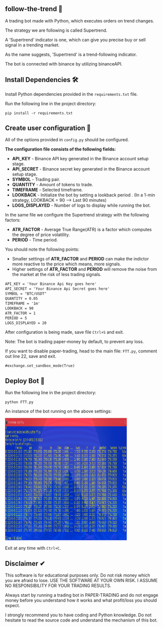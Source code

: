 ## follow-the-trend 🚀

A trading bot made with Python, which executes orders on trend changes.

The strategy we are following is called Supertrend.

A 'Supertrend' indicator is one, which can give you precise buy or sell signal in a trending market.

As the name suggests, 'Supertrend' is a trend-following indicator.

The bot is connected with binance by utilizing binanceAPI.


## Install Dependencies 🛠

Install Python dependencies provided in the `requirements.txt` file.

Run the following line in the project directory: 

```
pip install -r requirements.txt
```


## Create user configuration 🔑

All of the options provided in `config.py` should be configured.

**The configuration file consists of the following fields:**

-   **API_KEY** - Binance API key generated in the Binance account setup stage.
-   **API_SECRET** - Binance secret key generated in the Binance account setup stage.
-   **SYMBOL** - Trading pair.
-   **QUANTITY** - Amount of tokens to trade.
-   **TIMEFRAME** - Selected timeframe.
-   **LOOKBACK** - Initialize the bot by setting a lookback period . (In a 1-min strategy, LOOKBACK = 90 --> Last 90 minutes)
-   **LOGS_DISPLAYED** - Number of logs to display while running the bot.

In the same file we configure the Supertrend strategy with the following factors:

-   **ATR_FACTOR** - Average True Range(ATR) is a factor which computes the degree of price volatility.
-   **PERIOD** - Time period.

You should note the following points:

- Smaller settings of **ATR_FACTOR** and **PERIOD** can make the indictor more reactive to the price which means, more signals.
- Higher settings of **ATR_FACTOR** and **PERIOD** will remove the noise from the market at the risk of less trading signals.

```
API_KEY = 'Your Binance Api Key goes here'
API_SECRET = 'Your Binance Api Secret goes here'
SYMBOL = "BTC/USDT" 
QUANTITY = 0.05
TIMEFRAME = '1m'
LOOKBACK = 90
ATR_FACTOR = 1
PERIOD = 5
LOGS_DISPLAYED = 20
```

After configuration is being made, save file `Ctrl+S` and exit.

Note: The bot is trading paper-money by default, to prevent any loss.

If you want to disable paper-trading, head to the main file: `FTT.py`, comment out line 22, save and exit.

```
#exchange.set_sandbox_mode(True)
```


## Deploy Bot 🤖

Run the following line in the project directory: 

```
python FTT.py
```
An instance of the bot running on the above settings:

<img src="bot.png" alt="Alt text" title="Optional title" width="400" height="400">


Exit at any time with `Ctrl+C`.


## Disclaimer ✔

This software is for educational purposes only. Do not risk money which you are afraid to lose. USE THE SOFTWARE AT YOUR OWN RISK. I ASSUME NO RESPONSIBILITY FOR YOUR TRADING RESULTS.

Always start by running a trading bot in PAPER-TRADING and do not engage money before you understand how it works and what profit/loss you should expect.

I strongly recommend you to have coding and Python knowledge. Do not hesitate to read the source code and understand the mechanism of this bot.
